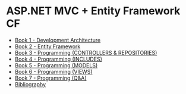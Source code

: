 # ASP.NET MVC + Entity Framework CF

* [Book 1 - Development Architecture](Book%201%20-%20Development%20Architecture.md)
* [Book 2 - Entity Framework](Book%202%20-%20Entity%20Framework.md)
* [Book 3 - Programming (CONTROLLERS & REPOSITORIES)](Book%203%20-%20Programming%20(CONTROLLERS%20%26%20REPOSITORIES).md)
* [Book 4 - Programming (INCLUDES)](Book%204%20-%20Programming%20(INCLUDES).md)
* [Book 5 - Programming (MODELS)](Book%205%20-%20Programming%20(MODELS).md)
* [Book 6 - Programming (VIEWS)](Book%208%20-%20Programming%20(VIEWS).md)
* [Book 7 - Programming (Q&A)](Book%209%20-%20Programming%20(Q%26A).md)
* [Bibliography]()
